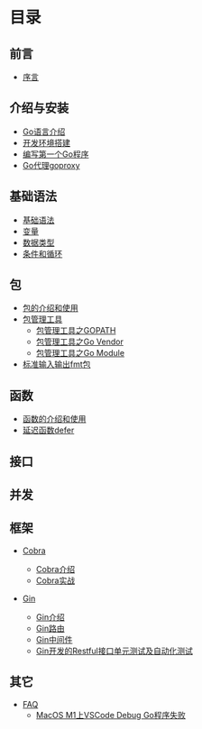 # 目录

## 前言

* [序言](README.md)

## 介绍与安装

* [Go语言介绍](introduction/golang-introduce.md)
* [开发环境搭建](introduction/install.md)
* [编写第一个Go程序](introduction/first-golang-program.md)
* [Go代理goproxy](introduction/goproxy.md)

## 基础语法

* [基础语法](basics/basic-syntax.md)
* [变量](basics/variables.md)
* [数据类型](basics/data-types.md)
* [条件和循环](basics/conditions-and-loops.md)

## 包

* [包的介绍和使用](packages/packages.md)
* [包管理工具]()
  * [包管理工具之GOPATH](packages/gopath.md)
  * [包管理工具之Go Vendor](packages/govendor.md)
  * [包管理工具之Go Module](packages/gomodule.md)
* [标准输入输出fmt包](packages/fmt-package.md)

## 函数

* [函数的介绍和使用](functions/functions.md)
* [延迟函数defer](functions/defer.md)

## 接口

## 并发

## 框架

* [Cobra]()
  * [Cobra介绍](framework/cobra/cobra.md)
  * [Cobra实战](framework/cobra/cobra-in-practice.md)

* [Gin]()
  * [Gin介绍](framework/gin/gin.md)
  * [Gin路由](framework/gin/gin-route.md)
  * [Gin中间件](framework/gin/gin-middleware.md)
  * [Gin开发的Restful接口单元测试及自动化测试](framework/gin/gin-restful-interface-unit-test.md)

## 其它

* [FAQ]()
  * [MacOS M1上VSCode Debug Go程序失败](faq/failed-to-debug-golang-code-with-vscode-on-mac-m1.md)
